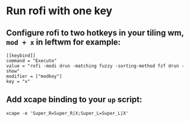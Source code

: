 # Run rofi with one key

## Configure rofi to two hotkeys in your tiling wm, `mod + x` in leftwm for example:

```
[[keybind]]
command = "Execute"
value = "rofi -modi drun -matching fuzzy -sorting-method fzf drun -show"
modifier = ["modkey"]
key = "x"
```

## Add xcape binding to your `up` script:

```
xcape -e 'Super_R=Super_R|X;Super_L=Super_L|X'
```
